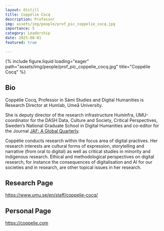 ```yaml
---
layout: distill
title: Coppélie Cocq
description: Professor
img: assets/img/people/prof_pic_coppelie_cocq.jpg
importance: 5
category: Leadership
date: 2025-08-01
featured: true

---
```


<div class="fake-img l-body">
{% include figure.liquid loading="eager" path="assets/img/people/prof_pic_coppelie_cocq.jpg" title="Coppélie Cocq" %}
</div>

## Bio

Coppélie Cocq, Professor in Sámi Studies and Digital Humanities is Research Director at Humlab, Umeå University.

She is deputy director of the research infrastructure Huminfra, UMU-coordinator for the DASH Data, Culture and Society, Critical Perspectives, Sweden’s National Graduate School in Digital Humanities and co-editor for the Journal [JAF: A Global Quarterly](http://Co-editor%20for%20the%20journal%20JAF%20A%20Global%20Quarterly).

Coppélie conducts research within the focus area of digital practives. Her research interests are cultural forms of expression, storytelling and narrative (from oral to digital) as well as critical studies in minority and indigenous research. Ethical and methodological perspectives on digital research, for instance the consequences of digitalisation and AI for our societies and in research, are other topical issues in her research.

## Research Page

<https://www.umu.se/en/staff/coppelie-cocq/>

## Personal Page

<https://coppelie.com>